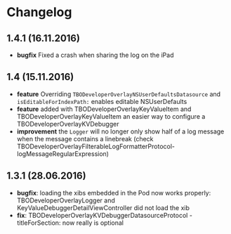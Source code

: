 # Changelog

## 1.4.1 (16.11.2016)
* **bugfix** Fixed a crash when sharing the log on the iPad

## 1.4 (15.11.2016)

* **feature** Overriding `TBODeveloperOverlayNSUserDefaultsDatasource` and `isEditableForIndexPath:` enables editable NSUserDefaults
* **feature** added with TBODeveloperOverlayKeyValueItem and TBODeveloperOverlayKeyValueItem an easier way to configure a TBODeveloperOverlayKVDebugger
* **improvement** the `Logger` will no longer only show half of a log message when the message contains a linebreak (check TBODeveloperOverlayFilterableLogFormatterProtocol-logMessageRegularExpression)

## 1.3.1 (28.06.2016)

* **bugfix**: loading the xibs embedded in the Pod now works properly: TBODeveloperOverlayLogger and KeyValueDebuggerDetailViewController did not load the xib
* **fix**: TBODeveloperOverlayKVDebuggerDatasourceProtocol -titleForSection: now really is optional
